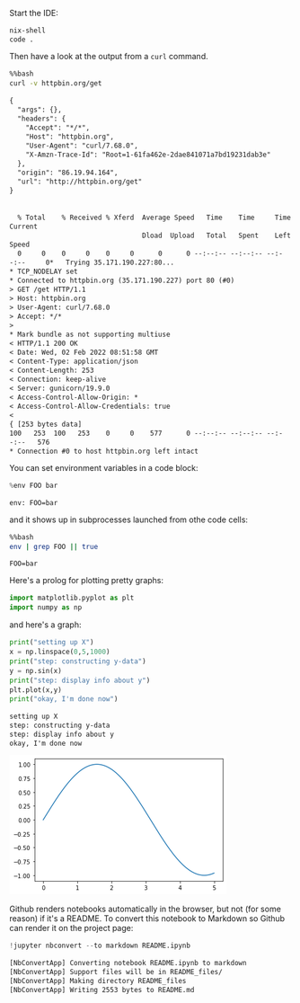 Start the  IDE:

```
nix-shell
code .
```

Then have a look at the output from a `curl` command.


```bash
%%bash
curl -v httpbin.org/get
```

    {
      "args": {}, 
      "headers": {
        "Accept": "*/*", 
        "Host": "httpbin.org", 
        "User-Agent": "curl/7.68.0", 
        "X-Amzn-Trace-Id": "Root=1-61fa462e-2dae841071a7bd19231dab3e"
      }, 
      "origin": "86.19.94.164", 
      "url": "http://httpbin.org/get"
    }


      % Total    % Received % Xferd  Average Speed   Time    Time     Time  Current
                                     Dload  Upload   Total   Spent    Left  Speed
      0     0    0     0    0     0      0      0 --:--:-- --:--:-- --:--:--     0*   Trying 35.171.190.227:80...
    * TCP_NODELAY set
    * Connected to httpbin.org (35.171.190.227) port 80 (#0)
    > GET /get HTTP/1.1
    > Host: httpbin.org
    > User-Agent: curl/7.68.0
    > Accept: */*
    > 
    * Mark bundle as not supporting multiuse
    < HTTP/1.1 200 OK
    < Date: Wed, 02 Feb 2022 08:51:58 GMT
    < Content-Type: application/json
    < Content-Length: 253
    < Connection: keep-alive
    < Server: gunicorn/19.9.0
    < Access-Control-Allow-Origin: *
    < Access-Control-Allow-Credentials: true
    < 
    { [253 bytes data]
    100   253  100   253    0     0    577      0 --:--:-- --:--:-- --:--:--   576
    * Connection #0 to host httpbin.org left intact


You can set environment variables in a code block:


```python
%env FOO bar
```

    env: FOO=bar


and it shows up in subprocesses launched from othe code cells:


```bash
%%bash
env | grep FOO || true
```

    FOO=bar


Here's a prolog for plotting pretty graphs:


```python
import matplotlib.pyplot as plt
import numpy as np
```

and here's a graph:


```python
print("setting up X")
x = np.linspace(0,5,1000)
print("step: constructing y-data")
y = np.sin(x)
print("step: display info about y")
plt.plot(x,y)
print("okay, I'm done now")
```

    setting up X
    step: constructing y-data
    step: display info about y
    okay, I'm done now



    
![png](README_files/README_9_1.png)
    


Github renders notebooks automatically in the browser, but not (for some reason) if it's a README. To convert this notebook to Markdown so Github can render it on the project page:


```python
!jupyter nbconvert --to markdown README.ipynb
```

    [NbConvertApp] Converting notebook README.ipynb to markdown
    [NbConvertApp] Support files will be in README_files/
    [NbConvertApp] Making directory README_files
    [NbConvertApp] Writing 2553 bytes to README.md

